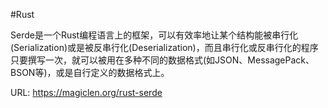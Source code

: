 #Rust 

Serde是一个Rust编程语言上的框架，可以有效率地让某个结构能被串行化(Serialization)或是被反串行化(Deserialization)，而且串行化或反串行化的程序只要撰写一次，就可以被用在多种不同的数据格式(如JSON、MessagePack、BSON等)，或是自行定义的数据格式上。

URL: https://magiclen.org/rust-serde